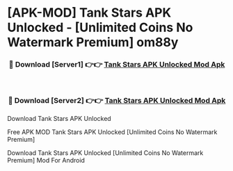 # [APK-MOD] Tank Stars APK Unlocked - [Unlimited Coins No Watermark Premium] om88y



<div align="center">
<h3>🔴 Download [Server1] 👉👉 <a href="https://momento.my/?title=Tank_Stars_APK_Unlocked">Tank Stars APK Unlocked Mod Apk</a></h3><br>

<h3>🔴 Download [Server2] 👉👉 <a href="https://momento.my/?title=Tank_Stars_APK_Unlocked">Tank Stars APK Unlocked Mod Apk</a></h3>
</div>



Download Tank Stars APK Unlocked 

Free APK MOD Tank Stars APK Unlocked [Unlimited Coins No Watermark Premium]

Download Tank Stars APK Unlocked [Unlimited Coins No Watermark Premium] Mod For Android
